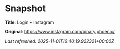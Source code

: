 # Snapshot

**Title**: Login • Instagram

**Original**: <https://www.instagram.com/binary.phoenix/>

_Last refreshed: 2025-11-01T16:40:19.922321+00:00Z_

